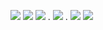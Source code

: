 ![](https://files.catbox.moe/5ikp6o.png)
![](https://files.catbox.moe/2l1eik.png)
[![](https://files.catbox.moe/wr43c1.png)](https://twitter.com/twowo9) . [![](https://files.catbox.moe/b34lr6.png)](https://twowo9inbox.straw.page) . [![](https://files.catbox.moe/9ll40o.png)](https://rentry.co/fantasticat)
![](https://files.catbox.moe/dsddjb.png)
